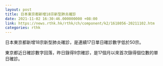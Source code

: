 ```yaml
---
layout: post
title: 日本東京都新增18宗新型肺炎確診
date: 2021-11-02 16:30:46.000000000 +08:00
link: https://news.rthk.hk/rthk/ch/component/k2/1618056-20211102.htm
categories: rthk
---
```


日本東京都新增18宗新型肺炎確診，是連續17日單日確診數字低於50宗。

東京都近日確診數字回落，昨日錄得9宗確診，是17個月以來首次錄得個位數的單日確診。
